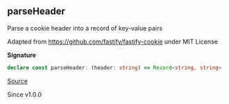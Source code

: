 ## parseHeader

Parse a cookie header into a record of key-value pairs

Adapted from https://github.com/fastify/fastify-cookie under MIT License

**Signature**

```ts
declare const parseHeader: (header: string) => Record<string, string>
```

[Source](https://github.com/Effect-TS/effect/tree/main/packages/platform/src/Cookies.ts#L704)

Since v1.0.0